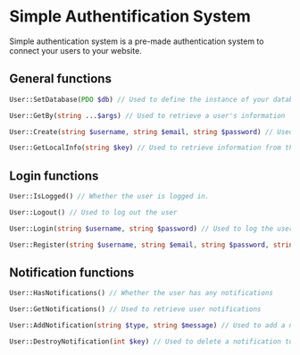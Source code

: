# Simple Authentification System
Simple authentication system is a pre-made authentication system to connect your users to your website. 

## General functions

~~~ PHP
User::SetDatabase(PDO $db) // Used to define the instance of your database

User::GetBy(string ...$args) // Used to retrieve a user's information

User::Create(string $username, string $email, string $password) // Used to register a user in the database

User::GetLocalInfo(string $key) // Used to retrieve information from the user's session.
~~~

## Login functions

~~~ PHP 
User::IsLogged() // Whether the user is logged in.

User::Logout() // Used to log out the user

User::Login(string $username, string $password) // Used to log the user in.

User::Register(string $username, string $email, string $password, string $password_confirm) // Use to create a new user
~~~

## Notification functions

~~~ PHP
User::HasNotifications() // Whether the user has any notifications 

User::GetNotifications() // Used to retrieve user notifications

User::AddNotification(string $type, string $message) // Used to add a notification to the user

User::DestroyNotification(int $key) // Used to delete a notification to the user
~~~
